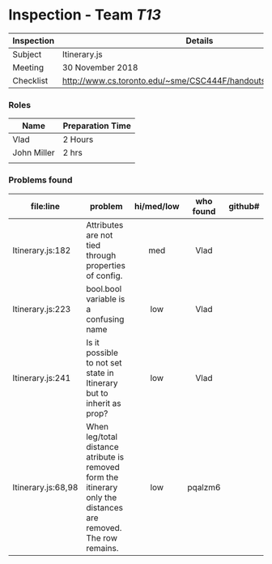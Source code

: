 # Inspection - Team *T13* 
 
| Inspection | Details |
| ----- | ----- |
| Subject | Itinerary.js |
| Meeting | 30 November 2018 |
| Checklist | http://www.cs.toronto.edu/~sme/CSC444F/handouts/java_checklist.pdf |

### Roles

| Name | Preparation Time |
| ---- | ---- |
| Vlad | 2 Hours |
|  John Miller| 2 hrs |
|  |  |

### Problems found

| file:line | problem | hi/med/low | who found | github#  |
| --- | --- | :---: | :---: | --- |
| Itinerary.js:182 | Attributes are not tied through properties of config. | med | Vlad | |
| Itinerary.js:223 | bool.bool variable is a confusing name | low | Vlad | |
| Itinerary.js:241 | Is it possible to not set state in Itinerary but to inherit as prop? | low | Vlad | |
| Itinerary.js:68,98 | When leg/total distance atribute is removed form the itinerary only the distances are removed. The row remains. | low | pqalzm6| |

